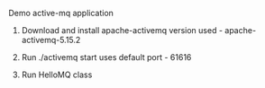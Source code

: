 Demo active-mq application

1. Download and install apache-activemq
version used - apache-activemq-5.15.2

2. Run ./activemq start 
uses default port - 61616

3. Run HelloMQ class